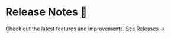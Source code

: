 # Release Notes 🥳

Check out the latest features and improvements. [See Releases →](https://github.com/ivodolenc/aspekta/releases)
